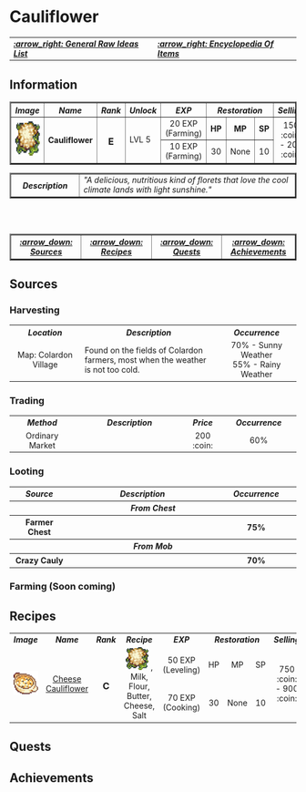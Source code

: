 # Cauliflower 

<div align="right">
<table>
  <tr>
    <td><b><i><a href="../../../General-Raw-Ideas-List.md"> :arrow_right: General Raw Ideas List </a></i></b></td>
    <td><b><i><a href="../../Encyclopedia-Of-Items.md/#general-items-list"> :arrow_right: Encyclopedia Of Items </a></i></b></td>
  </tr>
</table>
</div>

## Information
 
<table border="2">
   <tr>
      <th width="100px"><i>  Image  </i></td>
      <th width="150px"><i>  Name  </i></td>
      <th width="75px"><i>  Rank  </i></td>
      <th width="75px"><i> Unlock </i></th>
      <th width="150px"><i>  EXP  </i></th>
      <th width="300px" colspan="3"><i>  Restoration  </i></th>
      <th width="175px"><i>  Selling  </i></th>
   </tr>
   
   <tr>
      <td rowspan="2"><div align="center"><a id="cauliflower"><img src="../Harvest-Items-Images/Cauliflower.png" width="60" height="60"></a></div></td>
      <th rowspan="2"><div align="center"> Cauliflower </div></td>
      <td rowspan="2"><b><div align="center"><h3> E </h3></div></b></td>
      <td rowspan="2"> LVL 5  </th>
      <td><div align="center">  20 EXP (Farming)  </div></th>
      <th width="100px">  HP  </th>
      <th width="100px">  MP  </th>
      <th width="100px">  SP  </th>
      <td rowspan="2"><div align="center">  150 :coin: - 200 :coin: </div></th>
   </tr>
   <tr>
     <td><div align="center"> 10 EXP (Farming) </div></td>
     <td><div align="center"> 30 </div></td>
     <td><div align="center"> None </div></td>
     <td><div align="center"> 10 </div></td>
   </tr>
</table>

<table border="2">
   <tr>
      <th width="150"><i>  Description  </i></th> 
      <td width="875"><i> "A delicious, nutritious kind of florets that love the cool climate lands with light sunshine." </i></td>
   </tr>
</table>


<br> </br>
<table border="2">
  <tr>
    <th width="256.25"><i><a href="#sources">  :arrow_down: Sources  </a></i></th>
    <th width="256.25"><i><a href="#recipes">  :arrow_down: Recipes  </a></i></th>
    <th width="256.25"><i><a href="#quests">  :arrow_down: Quests  </a></i></th>
    <th width="256.25"><i><a href="#achievements">  :arrow_down: Achievements  </a></i></th>
  </tr>
</table>

## Sources

### Harvesting

<table>
   <tr>
      <th width="250px"><i> Location </i></th>
      <th width="625px"><i> Description </i></th>
      <th width="250px"><i> Occurrence </i></th>
   </tr>
   <tr>
      <td><div align="center"> Map: Colardon Village </div></td>
      <td> Found on the fields of Colardon farmers, most when the weather is not too cold. </td>
      <td><div align="center"> 70% - Sunny Weather <br> 55% - Rainy Weather  </div></td>
   </tr>
</table>

### Trading

<table>
   <tr>
      <th width="250px"><i> Method </i></th>
      <th width="525px"><i> Description </i></th>
      <th width="100px"><i> Price </i></th>
      <th width="250px"><i> Occurrence </i></th>
   </tr>
   <tr>
      <td><div align="center"> Ordinary Market </div></td>
      <td> </td>
      <td><div align="center"> 200 :coin: </div></td>
      <td><div align="center"> 60% </div></td>
   </tr>
</table>

### Looting

<table>
   <tr>
      <th width="200"><i> Source </i></th>
      <th width="675"><i> Description </i></th>
      <th width="250"><i> Occurrence </i></th>
   </tr>
   
   <tr>
      <th colspan="3"><i> From Chest </i></th>
   </tr>
   <tr>
      <th><div align="center"> Farmer Chest </div></th>
      <th></th>
      <th><div align="center"> 75% </div></th>
   </tr>

   <tr>
      <th colspan="3"><i> From Mob </i></th>
   </tr>
   <tr>
      <th><div align="center"> Crazy Cauly </div></th>
      <th></th>
      <th><div align="center"> 70% </div></th>
   </tr>
</table>

### Farming (Soon coming)

## Recipes

<table>
   <tr>
      <td width="75"><b><i><div align="center">  Image  </div></i></b></td>
      <td width="150"><b><i><div align="center">  Name  </div></i></b></td>
      <td width="50"><b><i><div align="center">  Rank  </div></i></b></td>
      <td width="300"><b><i><div align="center">  Recipe  </div></i></b></td>
      <td width="200"><b><i><div align="center">  EXP  </div></i></b></td>
      <td width="150" colspan="3"><b><i><div align="center">   Restoration   </div></i></b></td>
      <td width="100"><b><i><div align="center">  Selling  </div></i></b></td>
   </tr>

  <tr>
      <td rowspan="2"><a id="cheese-cauliflower"><img src="../../Crafting-Items/Food-Items-Images/Cheese-Cauliflower.png"></a></td>
      <td rowspan="2"><div align="center"><a href="./Food-Items-Codes/Cheese-Cauliflower.md"> Cheese Cauliflower </a></div></td>
      <td rowspan="2"><b><div align="center"><h3> C </h3></div></b></td>
      <td rowspan="2"><div align="center"> 
         <a href="./Material-Items/Harvest-Items-Codes/Cauliflower.md"><img src="../Harvest-Items-Images/Cauliflower.png" width="40" height="40"></a>
         , Milk, Flour, Butter, Cheese, Salt
      <td><div align="center"> 50 EXP (Leveling) </div></td>
      <td><div align="center"> HP </div></td>
      <td><div align="center"> MP </div></td>
      <td><div align="center"> SP </div></td>
      <td rowspan="2"><div align="center"> 750 :coin: <br>- 900 :coin:</br> </div></td>
   </tr>
   <tr>
      <td><div align="center">  70 EXP (Cooking)  </div></td>
      <td><div align="center">  30  </div></td>
      <td><div align="center">  None  </div></td>
      <td><div align="center">  10  </div></td>
   </tr>
  </tr>
</table>

## Quests

## Achievements
